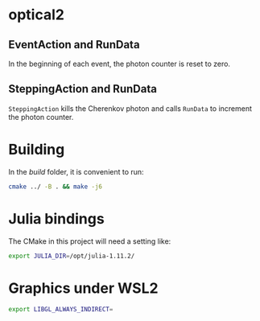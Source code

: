 # optical2

## EventAction and RunData

In the beginning of each event, the photon counter is reset to zero.

## SteppingAction and RunData

`SteppingAction` kills the Cherenkov photon and calls `RunData` to increment the photon counter.

# Building

In the _build_ folder, it is convenient to run:

```bash
cmake ../ -B . && make -j6
```

# Julia bindings

The CMake in this project will need a setting like:
```bash
export JULIA_DIR=/opt/julia-1.11.2/
```

# Graphics under WSL2

```bash
export LIBGL_ALWAYS_INDIRECT=
```


